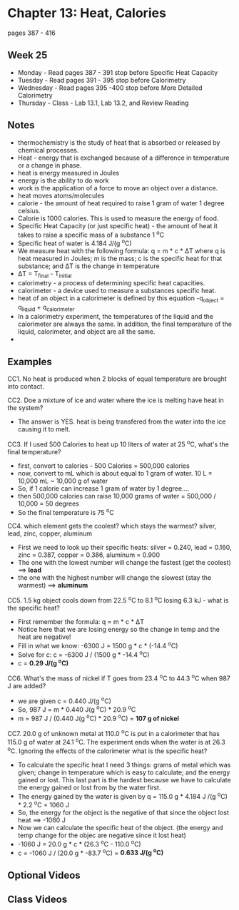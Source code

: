# Chapter 13:  Heat, Calories

pages 387 - 416

## Week 25

- Monday - Read pages 387 - 391 stop before Specific Heat Capacity
- Tuesday - Read pages 391 - 395 stop before Calorimetry
- Wednesday - Read pages 395 -400 stop before More Detailed Calorimetry
- Thursday - Class - Lab 13.1, Lab 13.2, and Review Reading

## Notes

- thermochemistry is the study of heat that is absorbed or released by chemical processes.
- Heat - energy that is exchanged because of a difference in temperature or a change in phase.
- heat is energy measured in Joules
- energy is the ability to do work
- work is the application of a force to move an object over a distance.
- heat moves atoms/molecules
- calorie - the amount of heat required to raise 1 gram of water 1 degree celsius.
- Calorie is 1000 calories. This is used to measure the energy of food.
- Specific Heat Capacity (or just specific heat) - the amount of heat it takes to raise a specific mass of a substance 1 <sup>o</sup>C
- Specific heat of water is 4.184 J/(g <sup>o</sup>C)
- We measure heat with the following formula: q = m * c * &#916;T where q is heat measured in Joules; m is the mass; c is the specific heat for that substance; and &#916;T is the change in temperature
- &#916;T = T<sub>final</sub> - T<sub>initial</sub>
- calorimetry - a process of determining specific heat capacities.
- calorimeter - a device used to measure a substances specific heat.
- heat of an object in a calorimeter is defined by this equation -q<sub>object</sub> = q<sub>liquid</sub> + q<sub>calorimeter</sub>
- In a calorimetry experiment, the temperatures of the liquid and the calorimeter are always the same. In addition, the final temperature of the liquid, calorimeter, and object are all the same.
- 

## Examples

CC1. No heat is produced when 2 blocks of equal temperature are brought into contact.

CC2. Doe a mixture of ice and water where the ice is melting have heat in the system?
- The answer is YES. heat is being transfered from the water into the ice causing it to melt. 

CC3. If I used 500 Calories to heat up 10 liters of water at 25 <sup>o</sup>C, what's the final temperature?
- first, convert to calories - 500 Calories = 500,000 calories
- now, convert to mL which is about equal to 1 gram of water. 10 L = 10,000 mL ~ 10,000 g of water
- So, if 1 calorie can increase 1 gram of water by 1 degree....
- then 500,000 calories can raise 10,000 grams of water = 500,000 / 10,000 = 50 degrees
- So the final temperature is 75 <sup>o</sup>C

CC4. which element gets the coolest? which stays the warmest? silver, lead, zinc, copper, aluminum
- First we need to look up their specific heats: silver = 0.240, lead = 0.160, zinc = 0.387, copper = 0.386, aluminum = 0.900
- The one with the lowest number will change the fastest (get the coolest) ==> **lead**
- the one with the highest number will change the slowest (stay the warmest) ==> **aluminum**

CC5. 1.5 kg object cools down from 22.5 <sup>o</sup>C to 8.1 <sup>o</sup>C losing 6.3 kJ - what is the specific heat?
- First remember the formula: q = m * c * &#916;T
- Notice here that we are losing energy so the change in temp and the heat are negative!
- Fill in what we know: -6300 J = 1500 g * c * (-14.4 <sup>o</sup>C)
- Solve for c: c = -6300 J / (1500 g * -14.4 <sup>o</sup>C)
- c = **0.29 J/(g <sup>o</sup>C)**

CC6. What's the mass of nickel if T goes from 23.4 <sup>o</sup>C to 44.3 <sup>o</sup>C when 987 J are added?
- we are given c = 0.440 J/(g <sup>o</sup>C)
- So, 987 J = m * 0.440 J(g <sup>o</sup>C) * 20.9 <sup>o</sup>C
- m = 987 J / (0.440 J(g <sup>o</sup>C) * 20.9 <sup>o</sup>C) = **107 g of nickel**

CC7. 20.0 g of unknown metal at 110.0 <sup>o</sup>C is put in a calorimeter that has 115.0 g of water at 24.1 <sup>o</sup>C. The experiment ends when the water is at 26.3 <sup>o</sup>C. Ignoring the effects of the calorimeter what is the specific heat?
- To calculate the specific heat I need 3 things: grams of metal which was given; change in temperature which is easy to calculate; and the energy gained or lost. This last part is the hardest because we have to calculate the energy gained or lost from by the water first.
- The energy gained by the water is given by q = 115.0 g * 4.184 J /(g <sup>o</sup>C) * 2.2 <sup>o</sup>C = 1060 J
- So, the energy for the object is the negative of that since the object lost heat ==> -1060 J
- Now we can calculate the specific heat of the object. (the energy and temp change for the objec are negative since it lost heat)
- -1060 J = 20.0 g * c * (26.3 <sup>o</sup>C - 110.0 <sup>o</sup>C)
- c = -1060 J / (20.0 g * -83.7 <sup>o</sup>C) = **0.633 J/(g <sup>o</sup>C)**

## Optional Videos

## Class Videos
